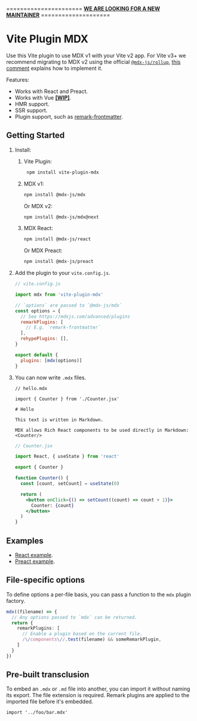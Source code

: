 ====================== [**WE ARE LOOKING FOR A NEW MAINTAINER**](https://github.com/brillout/vite-plugin-mdx/issues/42) ====================

# Vite Plugin MDX

Use this Vite plugin to use MDX v1 with your Vite v2 app. For Vite v3+ we recommend migrating to MDX v2 using the official [`@mdx-js/rollup`](https://www.npmjs.com/package/@mdx-js/rollup), [this comment](https://github.com/brillout/vite-plugin-mdx/issues/44#issuecomment-974540152) explains how to implement it.

Features:

- Works with React and Preact.
- Works with Vue [**[WIP]**](https://github.com/brillout/vite-plugin-mdx/issues/3).
- HMR support.
- SSR support.
- Plugin support, such as [remark-frontmatter](https://github.com/remarkjs/remark-frontmatter).

## Getting Started

1. Install:

   1. Vite Plugin:
      ```sh
       npm install vite-plugin-mdx
      ```
   2. MDX v1:
      ```sh
      npm install @mdx-js/mdx
      ```
      Or MDX v2:
      ```sh
      npm install @mdx-js/mdx@next
      ```
   3. MDX React:
      ```sh
      npm install @mdx-js/react
      ```
      Or MDX Preact:
      ```sh
      npm install @mdx-js/preact
      ```

2. Add the plugin to your `vite.config.js`.

   ```js
   // vite.config.js

   import mdx from 'vite-plugin-mdx'

   // `options` are passed to `@mdx-js/mdx`
   const options = {
     // See https://mdxjs.com/advanced/plugins
     remarkPlugins: [
       // E.g. `remark-frontmatter`
     ],
     rehypePlugins: [],
   }

   export default {
     plugins: [mdx(options)]
   }
   ```

3. You can now write `.mdx` files.

   ```mdx-js
   // hello.mdx

   import { Counter } from './Counter.jsx'

   # Hello

   This text is written in Markdown.

   MDX allows Rich React components to be used directly in Markdown: <Counter/>
   ```

   ```jsx
   // Counter.jsx

   import React, { useState } from 'react'

   export { Counter }

   function Counter() {
     const [count, setCount] = useState(0)

     return (
       <button onClick={() => setCount((count) => count + 1)}>
         Counter: {count}
       </button>
     )
   }
   ```

## Examples

- [React example](/examples/react/).
- [Preact example](/examples/preact/).

## File-specific options

To define options a per-file basis, you can pass a function to the `mdx` plugin factory.

```ts
mdx((filename) => {
  // Any options passed to `mdx` can be returned.
  return {
    remarkPlugins: [
      // Enable a plugin based on the current file.
      /\/components\//.test(filename) && someRemarkPlugin,
    ]
  }
})
```

## Pre-built transclusion

To embed an `.mdx` or `.md` file into another, you can import it without naming its export. The file extension is required. Remark plugins are applied to the imported file before it's embedded.

```mdx
import '../foo/bar.mdx'
```
